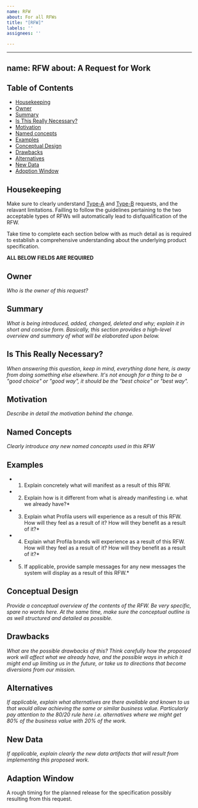 ```yaml
---
name: RFW
about: For all RFWs
title: "[RFW]"
labels: ''
assignees: ''

---
```


---
name: RFW
about: A Request for Work
---

<h2 id="table-of-contents">Table of Contents</h2>

- [Housekeeping](#housekeeping)
- [Owner](#owner)
- [Summary](#summary)
- [Is This Really Necessary?](#is-this-really-necessary)
- [Motivation](#motivation)
- [Named concepts](#named-concepts)
- [Examples](#examples)
- [Conceptual Design](#conceptual-design)
- [Drawbacks](#drawbacks)
- [Alternatives](#alternatives)
- [New Data](#new-data)
- [Adoption Window](#adoption-window)

<h2 id="housekeeping">Housekeeping</h2>

Make sure to clearly understand [Type-A](https://docs.google.com/document/d/1LQBz8wL-96jBdpWJLkvmsnJbm4-lUm9lexZFWfSfra4#heading=h.yrnebqnrvkpj) and [Type-B](https://docs.google.com/document/d/1LQBz8wL-96jBdpWJLkvmsnJbm4-lUm9lexZFWfSfra4#heading=h.yrnebqnrvkpj) requests, and the relavant limitations. Failling to follow the guidelines pertaining to the two acceptable types of RFWs will automatically lead to disfqualification of the RFW. 

Take time to complete each section below with as much detail as is required to establish a comprehensive understanding about the underlying product specification.

**ALL BELOW FIELDS ARE REQUIRED**

<h2 id="owner">Owner</h2>

*Who is the owner of this request?*

<h2 id="summary">Summary</h2>

*What is being introduced, added, changed, deleted and why; explain it in short and concise form. Basically, this section provides a high-level overview and summary of what will be elaborated upon below.*

<h2 id="is-this-really-necessary">Is This Really Necessary?</h2>

*When answering this question, keep in mind, everything done here, is away from doing something else elsewhere. It's not enough for a thing to be a "good choice" or "good way", it should be the "best choice" or "best way".*

<h2 id="motivation">Motivation</h2>

*Describe in detail the motivation behind the change.*

<h2 id="named-concepts">Named Concepts</h2>

*Clearly introduce any new named concepts used in this RFW*

<h2 id="examples">Examples</h2>

* 1) Explain concretely what will manifest as a result of this RFW.
* 2) Explain how is it different from what is already manifesting i.e. what we already have?*
* 3) Explain what Profila users will experience as a result of this RFW. How will they feel as a result of it? How will they benefit as a result of it?*
* 4) Explain what Profila brands will experience as a result of this RFW. How will they feel as a result of it? How will they benefit as a result of it?*
* 5) If applicable, provide sample messages for any new messages the system will display as a result of this RFW.*

<h2 id="conceptual-design">Conceptual Design</h2>

*Provide a conceptual overview of the contents of the RFW. Be very specific, spare no words here. At the same time, make sure the conceptual outline is as well structured and detailed as possible.* 

<h2 id="drawbacks">Drawbacks</h2>

*What are the possible drawbacks of this? Think carefully how the proposed work will affect what we already have, and the possible ways in which it might end up limiting us in the future, or take us to directions that become diversions from our mission.*

<h2 id="alternatives">Alternatives</h2>

*If applicable, explain what alternatives are there available and known to us that would allow achieving the same or similar business value. Particularly pay attention to the 80/20 rule here i.e. alternatives where we might get 80% of the business value with 20% of the work.*

<h2 id="new-data">New Data</h2>

*If applicable, explain clearly the new data artifacts that will result from implementing this proposed work.*

<h2 id="adaption-window">Adaption Window</h2>

A rough timing for the planned release for the specification possibly resulting from this request.
